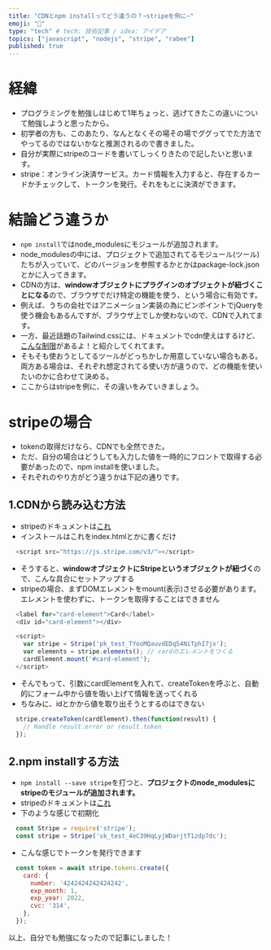 ```yaml
---
title: "CDNとnpm installってどう違うの？~stripeを例に~"
emoji: "🦓"
type: "tech" # tech: 技術記事 / idea: アイデア
topics: ["javascript", "nodejs", "stripe", "rabee"]
published: true
---
```


# 経緯
- プログラミングを勉強しはじめて1年ちょっと、逃げてきたこの違いについて勉強しようと思ったから。
- 初学者の方も、このあたり、なんとなくその場その場でググってでた方法でやってるのではないかなと推測されるので書きました。
- 自分が実際にstripeのコードを書いてしっくりきたので記したいと思います。
- stripe：オンライン決済サービス。カード情報を入力すると、存在するカードかチェックして、トークンを発行。それをもとに決済ができます。


# 結論どう違うか
- `npm install`ではnode_modulesにモジュールが追加されます。
- node_modulesの中には、プロジェクトで追加されてるモジュール(ツール)たちが入っていて、どのバージョンを参照するかとかはpackage-lock.jsonとかに入ってきます。
- CDNの方は、**windowオブジェクトにプラグインのオブジェクトが紐づくことになる**ので、ブラウザでだけ特定の機能を使う、という場合に有効です。
- 例えば、うちの会社ではアニメーション実装の為にピンポイントでjQueryを使う機会もあるんですが、ブラウザ上でしか使わないので、CDNで入れてます。
- 一方、最近話題のTailwind.cssには、ドキュメントでcdn使えはするけど、[こんな制限](https://tailwindcss.com/docs/installation#using-tailwind-via-cdn)があるよ！と紹介してくれてます。
- そもそも使おうとしてるツールがどっちかしか用意していない場合もある。両方ある場合は、それぞれ想定されてる使い方が違うので、どの機能を使いたいのかに合わせて決める。
- ここからはstripeを例に、その違いをみていきましょう。

# stripeの場合
- tokenの取得だけなら、CDNでも全然できた。
- ただ、自分の場合はどうしても入力した値を一時的にフロントで取得する必要があったので、npm installを使いました。
- それぞれのやり方がどう違うかは下記の通りです。

## 1.CDNから読み込む方法
- stripeのドキュメントは[これ](https://stripe.com/docs/js)
- インストールはこれをindex.htmlとかに書くだけ
```js
  <script src="https://js.stripe.com/v3/"></script>
```
- そうすると、**windowオブジェクトにStripeというオブジェクトが紐づく**ので、こんな具合にセットアップする
- stripeの場合、まずDOMエレメントをmount(表示)させる必要があります。エレメントを使わずに、トークンを取得することはできません
```js
  <label for="card-element">Card</label>
  <div id="card-element"></div>

  <script>
    var stripe = Stripe('pk_test_TYooMQauvdEDq54NiTphI7jx');
    var elements = stripe.elements(); // cardのエレメントをつくる
    cardElement.mount('#card-element');
  </script>
```
- そんでもって、引数にcardElementを入れて、createTokenを呼ぶと、自動的にフォーム中から値を吸い上げて情報を送ってくれる
- ちなみに、idとかから値を取り出そうとするのはできない
```js
  stripe.createToken(cardElement).then(function(result) {
    // Handle result.error or result.token
  });
```

## 2.npm installする方法
- `npm install --save stripe`を打つと、**プロジェクトのnode_modulesにstripeのモジュールが追加されます。**
- stripeのドキュメントは[これ](https://stripe.com/docs/api)
- 下のような感じで初期化
```js
  const Stripe = require('stripe');
  const stripe = Stripe('sk_test_4eC39HqLyjWDarjtT1zdp7dc');
```
- こんな感じでトークンを発行できます
```js
  const token = await stripe.tokens.create({
    card: {
      number: '4242424242424242',
      exp_month: 1,
      exp_year: 2022,
      cvc: '314',
    },
  });
```


以上、自分でも勉強になったので記事にしました！